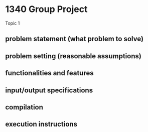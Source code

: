 # 1340 Group Project
Topic 1
## problem statement (what problem to solve)
## problem setting (reasonable assumptions)
## functionalities and features
## input/output specifications
## compilation
## execution instructions
